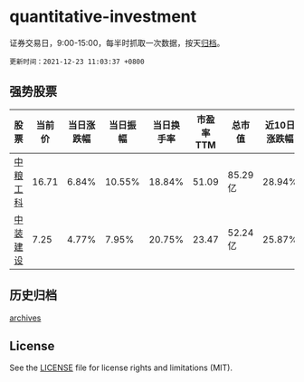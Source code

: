 # quantitative-investment

证券交易日，9:00-15:00，每半时抓取一次数据，按天[归档](archives)。

`更新时间：2021-12-23 11:03:37 +0800`

## 强势股票

|股票|当前价|当日涨跌幅|当日振幅|当日换手率|市盈率TTM|总市值|近10日涨跌幅|
|----|----|----|----|----|----|----|----|
|[中粮工科](https://xueqiu.com/S/SZ301058)|16.71|6.84%|10.55%|18.84%|51.09|85.29亿|28.94%|
|[中装建设](https://xueqiu.com/S/SZ002822)|7.25|4.77%|7.95%|20.75%|23.47|52.24亿|25.87%|

## 历史归档

[archives](archives)

## License

See the [LICENSE](LICENSE) file for license rights and limitations (MIT).
